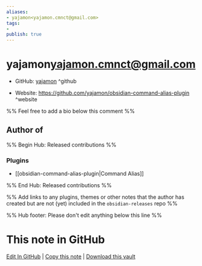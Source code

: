 ```yaml
---
aliases:
- yajamon<yajamon.cmnct@gmail.com>
tags:
- 
publish: true
---
```


# yajamon<yajamon.cmnct@gmail.com>

- GitHub: [yajamon](https://github.com/yajamon/) ^github
<!-- - Discord: `@` ^discord-->
- Website: <https://github.com/yajamon/obsidian-command-alias-plugin> ^website
<!-- - [[Publish sites|Publish site]]: ^publish-->

%% Feel free to add a bio below this comment %%


## Author of

%% Begin Hub: Released contributions %%
### Plugins
- [[obsidian-command-alias-plugin|Command Alias]]

%% End Hub: Released contributions %%

%% Add links to any plugins, themes or other notes that the author has created but are not (yet) included in the `obsidian-releases` repo %%

<!--
### Unlisted plugins

- 
-->

<!--
### Others

- 
-->

<!--
## Sponsor this author

- [[GitHub sponsors]]: [Sponsor @yajamon on GitHub Sponsors](https://github.com/sponsors/yajamon) ^github-sponsor
- [[Buy me a coffee]]: ^buy-me-a-coffee
- [[PayPal]]: ^paypal
- [[Patreon]]: ^patreon

-->

<!--
## Follow this author

- [[YouTube Channels|On YouTube]]: ^youtube
- Twitter: ^twitter
- ...
-->

%% Hub footer: Please don't edit anything below this line %%

# This note in GitHub

<span class="git-footer">[Edit In GitHub](https://github.dev/obsidian-community/obsidian-hub/blob/main/01%20-%20Community/People/yajamon.md "git-hub-edit-note") | [Copy this note](https://raw.githubusercontent.com/obsidian-community/obsidian-hub/main/01%20-%20Community/People/yajamon.md "git-hub-copy-note") | [Download this vault](https://github.com/obsidian-community/obsidian-hub/archive/refs/heads/main.zip "git-hub-download-vault") </span>
